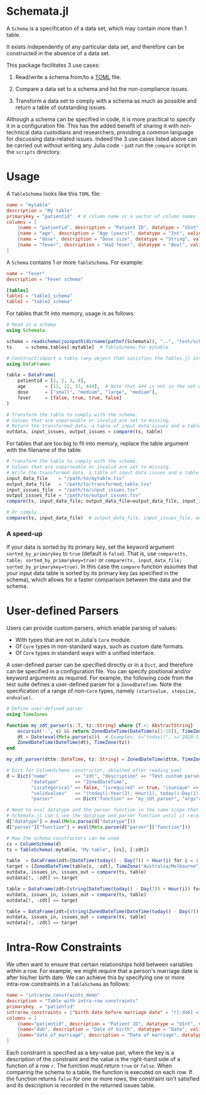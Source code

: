 # Schemata.jl

A `Schema` is a specification of a data set, which may contain more than 1 table.

It exists independently of any particular data set, and therefore can be constructed in the absence of a data set.

This package facilitates 3 use cases:

1. Read/write a schema from/to a [TOML](https://toml.io/en/v1.0.0) file.

2. Compare a data set to a schema and list the non-compliance issues.

3. Transform a data set to comply with a schema as much as possible and return a table of outstanding issues.

Although a schema can be specified in code, it is more practical to specify it in a configuration file.
This has the added benefit of sharing it with non-technical data custodians and researchers,
providing a common language for discussing data-related issues.
Indeed the 3 use cases listed above can be carried out without writing any Julia code - just run the `compare` script in the `scripts` directory.

# Usage

A `TableSchema` looks like this `TOML` file:

```toml
name = "mytable"
description = "My table"
primarykey = "patientid"  # A column name or a vector of column names
columns = [
    {name = "patientid", description = "Patient ID", datatype = "UInt", validvalues = "UInt", iscategorical = false, isrequired = true, isunique = true},
    {name = "age", description = "Age (years)", datatype = "Int", validvalues = "Int", iscategorical = false, isrequired = true, isunique = false},
    {name = "dose", description = "Dose size", datatype = "String", validvalues = ["small", "medium", "large"], iscategorical = true, isrequired = true, isunique = false},
    {name = "fever", description = "Had fever", datatype = "Bool", validvalues = "Bool", iscategorical = true, isrequired = true, isunique = false}
]
```

A `Schema` contains 1 or more `TableSchema`. For example:

```TOML
name = "fever"
description = "Fever schema"

[tables]
table1 = "table1_schema"
table2 = "table2_schema"
```

For tables that fit into memory, usage is as follows:

```julia
# Read in a schema
using Schemata

schema = readschema(joinpath(dirname(pathof(Schemata)), "..", "test/schemata/fever.toml"))
ts     = schema.tables[:mytable]  # TableSchema for mytable

# Construct/import a table (any object that satisfies the Tables.jl interface)
using DataFrames

table = DataFrame(
    patientid = [1, 2, 3, 4],
    age       = [11, 22, 33, 444],  # Note that 444 is not in the set of valid values according to the schema
    dose      = ["small", "medium", "large", "medium"],
    fever     = [false, true, true, false]
)

# Transform the table to comply with the schema.
# Values that are unparseable or invalid are set to missing.
# Return the transformed data, a table of input data issues and a table of output data issues.
outdata, input_issues, output_issues = compare(ts, table)
```

For tables that are too big to fit into memory, replace the table argument with the filename of the table:

```julia
# Transform the table to comply with the schema.
# Values that are unparseable or invalid are set to missing.
# Write the transformed data, a table of input data issues and a table of output data issues to disk.
input_data_file    = "/path/to/mytable.tsv"
output_data_file   = "/path/to/transformed_table.tsv"
input_issues_file  = "/path/to/input_issues.tsv"
output_issues_file = "/path/to/output_issues.tsv"
compare(ts, input_data_file; output_data_file=output_data_file, input_issues_file=input_issues_file, output_issues_file=output_issues_file)

# Or simply...
compare(ts, input_data_file)  # output_data_file, input_issues_file, output_issues_file have default values
```

### A speed-up

If your data is sorted by its primary key, set the keyword argument `sorted_by_primarykey` to `true` (default is `false`).
That is, use `compare(ts, table; sorted_by_primarykey=true)` or `compare(ts, input_data_file; sorted_by_primarykey=true)`.
In this case the `compare` function assumes that your input data table is sorted by its primary key (as specified in the schema),
which allows for a faster comparison between the data and the schema.


# User-defined Parsers

Users can provide custom parsers, which enable parsing of values:
- With types that are not in Julia's `Core` module.
- Of `Core` types in non-standard ways, such as custom date formats.
- Of `Core` types in standard ways with a unified interface.

A user-defined parser can be specified directly or in a `Dict`, and therefore can be specified in a configuration file.
You can specify positional and/or keyword arguments as required.
For example, the following code from the test suite defines a user-defined parser for a `ZonedDateTime`.
Note the specification of a range of non-`Core` types, namely `(startvalue, stepsize, endvalue)`.

```julia
# Define user-defined parser
using TimeZones

function my_zdt_parser(s::T, tz::String) where {T <: AbstractString}
    occursin(':', s) && return ZonedDateTime(DateTime(s[1:16]), TimeZone(tz))  # Example: s="2020-12-31T09:30:59+10:00"
    dt = Date(eval(Meta.parse(s)))  # Examples: s="today()", s="2020-11-01"
    ZonedDateTime(DateTime(dt), TimeZone(tz))
end

my_zdt_parser(dttm::DateTime, tz::String) = ZonedDateTime(dttm, TimeZone(tz))

# Dict for ColumnSchema constructor, obtained after reading yaml
d = Dict("name"          => "zdt", "description" => "Test custom parser for TimeZones.ZonedDateTime",
         "datatype"      => "ZonedDateTime",
         "iscategorical" => false, "isrequired" => true, "isunique" => true,
         "validvalues"   => "(today()-Year(2), Hour(1), today()-Day(1))",  # Ensure that the range has sufficient resolution
         "parser"        => Dict("function" => "my_zdt_parser", "args"=>["Australia/Melbourne"]))

# Need to eval datatype and the parser function in the same scope that they were defined (and before constructing the ColumnSchema).
# Schemata.jl can't see the datatype and parser function until it receives them from the current scope.
d["datatype"] = eval(Meta.parse(d["datatype"]))
d["parser"]["function"] = eval(Meta.parse(d["parser"]["function"]))

# Now the schema constructors can be used
cs = ColumnSchema(d)
ts = TableSchema(:mytable, "My table", [cs], [:zdt])

table  = DataFrame(zdt=[DateTime(today() - Day(7)) + Hour(i) for i = 1:3])
target = [ZonedDateTime(table[i, :zdt], TimeZone("Australia/Melbourne")) for i = 1:3]
outdata, issues_in, issues_out = compare(ts, table)
outdata[!, :zdt] == target

table = DataFrame(zdt=[string(DateTime(today() - Day(7)) + Hour(i)) for i = 1:3])  # String type
outdata, issues_in, issues_out = compare(ts, table)
outdata[!, :zdt] == target

table = DataFrame(zdt=[string(ZonedDateTime(DateTime(today() - Day(7)) + Hour(i), TimeZone("Australia/Melbourne"))) for i = 1:3])  # String type
outdata, issues_in, issues_out = compare(ts, table)
outdata[!, :zdt] == target
```

# Intra-Row Constraints

We often want to ensure that certain relationships hold between variables within a row.
For example, we might require that a person's marriage date is after his/her birth date.
We can achieve this by specifying one or more intra-row constraints in a `TableSchema` as follows:

```toml
name = "intrarow_constraints_demo"
description = "Table with intra-row constraints"
primarykey  = "patientid"
intrarow_constraints = {"birth date before marriage date" = "r[:dob] < r[:date_of_marriage]"}
columns = [
    {name="patientid", description = "Patient ID", datatype = "UInt", validvalues = "UInt", iscategorical = false, isrequired = true, isunique = true},
    {name="dob", description = "Date of birth", datatype = "Date", validvalues = "Date", iscategorical = false, isrequired = true, isunique = false},
    {name="date_of_marriage", description = "Date of marriage", datatype = "Date", validvalues = "Date", iscategorical = false, isrequired = false, isunique = false}
]
```

Each constraint is specified as a key-value pair, where the key is a description of the constraint and
the value is the right-hand side of a function of a row `r`.
The function must return `true` or `false`.
When comparing the schema to a table, the function is executed on each row.
If the function returns `false` for one or more rows, the constraint isn't satisfied and its description is recorded in the returned issues table.
